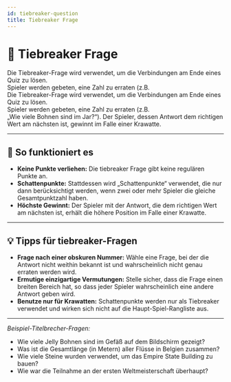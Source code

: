 ```yaml
---
id: tiebreaker-question
title: Tiebreaker Frage
---
```


# 🏁 Tiebreaker Frage

Die Tiebreaker-Frage wird verwendet, um die Verbindungen am Ende eines Quiz zu lösen.\
Spieler werden gebeten, eine Zahl zu erraten (z.B.\
Die Tiebreaker-Frage wird verwendet, um die Verbindungen am Ende eines Quiz zu lösen.\
Spieler werden gebeten, eine Zahl zu erraten (z.B.\
„Wie viele Bohnen sind im Jar?“). Der Spieler, dessen Antwort dem richtigen Wert am nächsten ist, gewinnt im Falle einer Krawatte.

---

## 📝 So funktioniert es

- **Keine Punkte verliehen:** Die tiebreaker Frage gibt keine regulären Punkte an.
- **Schattenpunkte:** Stattdessen wird „Schattenpunkte“ verwendet, die nur dann berücksichtigt werden, wenn zwei oder mehr Spieler die gleiche Gesamtpunktzahl haben.
- **Höchste Gewinnt:** Der Spieler mit der Antwort, die dem richtigen Wert am nächsten ist, erhält die höhere Position im Falle einer Krawatte.

---

## 💡 Tipps für tiebreaker-Fragen

- **Frage nach einer obskuren Nummer:** Wähle eine Frage, bei der die Antwort nicht weithin bekannt ist und wahrscheinlich nicht genau erraten werden wird.
- **Ermutige einzigartige Vermutungen:** Stelle sicher, dass die Frage einen breiten Bereich hat, so dass jeder Spieler wahrscheinlich eine andere Antwort geben wird.
- **Benutze nur für Krawatten:** Schattenpunkte werden nur als Tiebreaker verwendet und wirken sich nicht auf die Haupt-Spiel-Rangliste aus.

---

_Beispiel-Titelbrecher-Fragen:_

- Wie viele Jelly Bohnen sind im Gefäß auf dem Bildschirm gezeigt?
- Was ist die Gesamtlänge (in Metern) aller Flüsse in Belgien zusammen?
- Wie viele Steine wurden verwendet, um das Empire State Building zu bauen?
- Wie war die Teilnahme an der ersten Weltmeisterschaft überhaupt?

